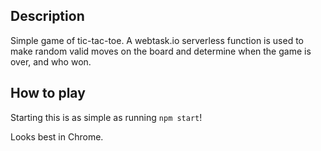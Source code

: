 ## Description
Simple game of tic-tac-toe. A webtask.io serverless function is used to make random valid moves on the board
and determine when the game is over, and who won.

## How to play
Starting this is as simple as running `npm start`!

Looks best in Chrome.